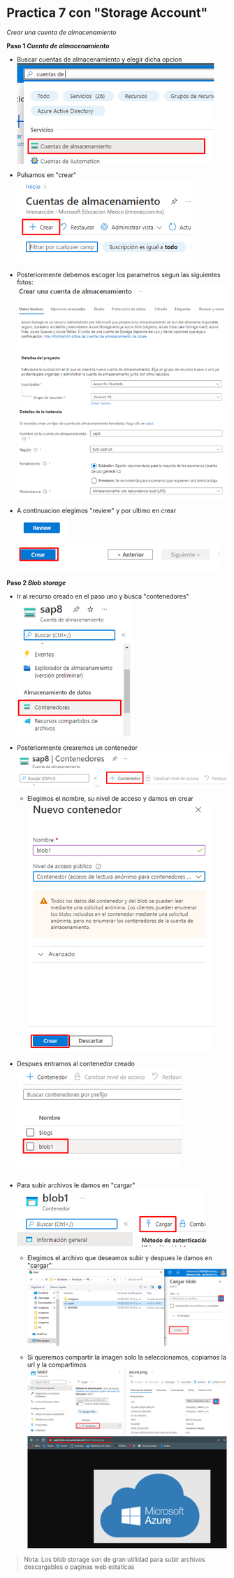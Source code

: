 # Practica 7 con "Storage Account"

*Crear una cuenta de almacenamiento*

**Paso 1 _Cuenta de almacenamiento_**
- Buscar cuentas de almacenamiento y elegir dicha opcion
![Paso 1.1](/imagenes/img1.png)

- Pulsamos en "crear"
![Paso 1.2](/imagenes/img1_2.png)

- Posteriormente debemos escoger los parametros segun las siguientes fotos:
  ![Paso 1.3](/imagenes/img1_3.png)
  ![Paso 1.4](/imagenes/img1_4.png)

- A continuacion elegimos "review" y por ultimo en crear
  ![Paso 1.5.1](/imagenes/img1_5_1.png)
  ![Paso 1.5.2](/imagenes/img1_5_2.png)

**Paso 2 _Blob storage_**
- Ir al recurso creado en el paso uno y busca "contenedores"
![Paso 2.1](/imagenes/img2_1.png)

- Posteriormente crearemos un contenedor
  ![Paso 2.2](/imagenes/img2_2.png)

  - Elegimos el nombre, su nivel de acceso y damos en crear
    ![Paso 2.2.1](/imagenes/img2_2_1.png)

- Despues entramos al contenedor creado
  ![Paso 2.3](/imagenes/img2_3.png)

- Para subir archivos le damos en "cargar"
  ![Paso 2.4](/imagenes/img2_4.png)

  - Elegimos el archivo que deseamos subir y despues le damos en "cargar"
  ![Paso 2.4.1](/imagenes/img2_4_1.png)

  - Si queremos compartir la imagen solo la seleccionamos, copiamos la url y la compartimos
  ![Paso 2.4.2](/imagenes/img2_4_2.png)
  ![Paso 2.4.3](/imagenes/img2_4_3.png)

>Nota: Los blob storage son de gran utilidad para subir archivos descargables o paginas web estaticas


